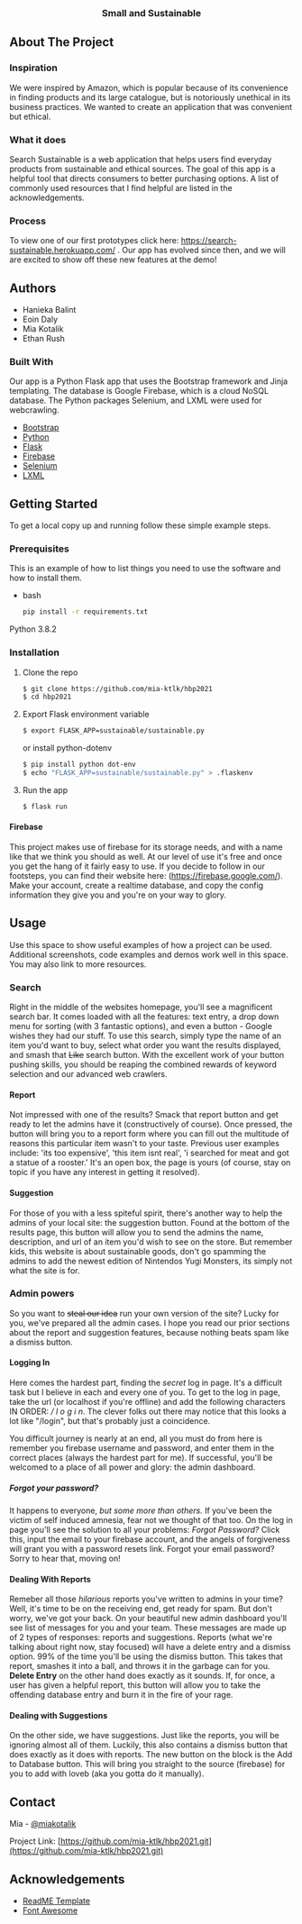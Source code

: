 <!-- PROJECT LOGO -->
<br />
<p align="center">
  <a href=">
    <img src="images/logo.png" alt="Logo" width="80" height="80">
  </a>

  <h3 align="center">Small and Sustainable</h3>



<!-- ABOUT THE PROJECT -->
## About The Project

### Inspiration
We were inspired by Amazon, which is popular because of its convenience in finding products and its large catalogue, but is notoriously unethical in its business practices. We wanted to create an application that was convenient but ethical.

### What it does
Search Sustainable is a web application that helps users find everyday products from sustainable and ethical sources. The goal of this app is a helpful tool that directs consumers to better purchasing options.
A list of commonly used resources that I find helpful are listed in the acknowledgements.

### Process
To view one of our first prototypes click here: https://search-sustainable.herokuapp.com/ . Our app has evolved since then, and we will are excited to show off these new features at the demo!

<!-- AUTHORS-->
## Authors

* Hanieka Balint
* Eoin Daly
* Mia Kotalik
* Ethan Rush


### Built With

Our app is a Python Flask app that uses the Bootstrap framework and Jinja templating. The database is Google Firebase, which is a cloud NoSQL database. The Python packages Selenium, and LXML were used for webcrawling.
* [Bootstrap](https://getbootstrap.com)
* [Python](https://www.python.org/)
* [Flask](https://flask.palletsprojects.com/en/1.1.x/)
* [Firebase](https://firebase.google.com/)
* [Selenium](https://pypi.org/project/selenium/)
* [LXML](https://lxml.de/)

<!-- GETTING STARTED -->
## Getting Started

To get a local copy up and running follow these simple example steps.

### Prerequisites

This is an example of how to list things you need to use the software and how to install them.
* bash
  ```sh
  pip install -r requirements.txt
  ```
Python 3.8.2

### Installation

1. Clone the repo
   ```bash
   $ git clone https://github.com/mia-ktlk/hbp2021
   $ cd hbp2021
   ```
3. Export Flask environment variable
    ```bash
    $ export FLASK_APP=sustainable/sustainable.py
    ```
    or install python-dotenv
    ```bash
    $ pip install python dot-env
    $ echo "FLASK_APP=sustainable/sustainable.py" > .flaskenv
    ```
4. Run the app
    ```bash
    $ flask run
    ```

#### Firebase

This project makes use of firebase for its storage needs, and with a name like that we think you should as well. At our level of use it's free and once you get the hang of it fairly easy to use. If you decide to follow in our footsteps, you can find their website here: (https://firebase.google.com/). Make your account, create a realtime database, and copy the config information they give you and you're on your way to glory.
<!-- USAGE EXAMPLES -->
## Usage

Use this space to show useful examples of how a project can be used. Additional screenshots, code examples and demos work well in this space. You may also link to more resources.


### Search

  Right in the middle of the websites homepage, you'll see a magnificent search bar. It comes loaded with all the features: text entry, a drop down menu for sorting (with 3 fantastic options), and even a button - Google wishes they had our stuff. To use this search, simply type the name of an item you'd want to buy, select what order you want the results displayed, and smash that ~~Like~~ search button. With the excellent work of your button pushing skills, you should be reaping the combined rewards of keyword selection and our advanced web crawlers. 

  #### Report

   Not impressed with one of the results? Smack that report button and get ready to let the admins have it (constructively of course). Once pressed, the button will bring you to a report form where you can fill out the multitude of reasons this particular item wasn't to your taste. Previous user examples include: 'its too expensive', 'this item isnt real', 'i searched for meat and got a statue of a rooster.' It's an open box, the page is yours (of course, stay on topic if you have any interest in getting it resolved).

  #### Suggestion

   For those of you with a less spiteful spirit, there's another way to help the admins of your local site: the suggestion button. Found at the bottom of the results page, this button will allow you to send the admins the name, description, and url of an item you'd wish to see on the store. But remember kids, this website is about sustainable goods, don't go spamming the admins to add the newest edition of Nintendos Yugi Monsters, its simply not what the site is for.


### Admin powers

So you want to ~~steal our idea~~ run your own version of the site? Lucky for you, we've prepared all the admin cases. I hope you read our prior sections about the report and suggestion features, because nothing beats spam like a dismiss button.

#### Logging In

  Here comes the hardest part, finding the *secret* log in page. It's a difficult task but I believe in each and every one of you. To get to the log in page, take the url (or localhost if you're offline) and add the following characters IN ORDER: */* *l*  *o*   *g*   *i*   *n*. The clever folks out there may notice that this looks a lot like "/login", but that's probably just a coincidence. 

  You difficult journey is nearly at an end, all you must do from here is remember you firebase username and password, and enter them in the correct places (always the hardest part for me). If successful, you'll be welcomed to a place of all power and glory: the admin dashboard.

##### Forgot your password?

  It happens to everyone, *but some more than others.* If you've been the victim of self induced amnesia, fear not we thought of that too. On the log in page you'll see the solution to all your problems: *Forgot Password?* Click this, input the email to your firebase account, and the angels of forgiveness will grant you with a password resets link. Forgot your email password? Sorry to hear that, moving on!


#### Dealing With Reports

  Remeber all those *hilarious* reports you've written to admins in your time? Well, it's time to be on the receiving end, get ready for spam. But don't worry, we've got your back. On your beautiful new admin dashboard you'll see list of messages for you and your team. These messages are made up of 2 types of responses: reports and suggestions. Reports (what we're talking about right now, stay focused) will have a delete entry and a dismiss option. 99% of the time you'll be using the dismiss button. This takes that report, smashes it into a ball, and throws it in the garbage can for you. **Delete Entry** on the other hand does exactly as it sounds. If, for once, a user has given a helpful report, this button will allow you to take the offending database entry and burn it in the fire of your rage. 

#### Dealing with Suggestions

  On the other side, we have suggestions. Just like the reports, you will be ignoring almost all of them. Luckily, this also contains a dismiss button that does exactly as it does with reports. The new button on the block is the Add to Database button. This will bring you straight to the source (firebase) for you to add with loveb (aka you gotta do it manually).



<!-- CONTACT -->
## Contact

Mia - [@miakotalik](https://twitter.com/miakotalik?lang=en)

Project Link: [https://github.com/mia-ktlk/hbp2021.git](https://github.com/mia-ktlk/hbp2021.git)



<!-- ACKNOWLEDGEMENTS -->
## Acknowledgements
* [ReadME Template](https://github.com/othneildrew/Best-README-Template)
* [Font Awesome](https://fontawesome.com)





<!-- MARKDOWN LINKS & IMAGES -->
<!-- https://www.markdownguide.org/basic-syntax/#reference-style-links -->
[contributors-shield]: https://img.shields.io/github/contributors/othneildrew/Best-README-Template.svg?style=for-the-badge
[contributors-url]: https://github.com/othneildrew/Best-README-Template/graphs/contributors
[forks-shield]: https://img.shields.io/github/forks/othneildrew/Best-README-Template.svg?style=for-the-badge
[forks-url]: https://github.com/othneildrew/Best-README-Template/network/members
[stars-shield]: https://img.shields.io/github/stars/othneildrew/Best-README-Template.svg?style=for-the-badge
[stars-url]: https://github.com/othneildrew/Best-README-Template/stargazers
[issues-shield]: https://img.shields.io/github/issues/othneildrew/Best-README-Template.svg?style=for-the-badge
[issues-url]: https://github.com/othneildrew/Best-README-Template/issues
[license-shield]: https://img.shields.io/github/license/othneildrew/Best-README-Template.svg?style=for-the-badge
[license-url]: https://github.com/othneildrew/Best-README-Template/blob/master/LICENSE.txt
[linkedin-shield]: https://img.shields.io/badge/-LinkedIn-black.svg?style=for-the-badge&logo=linkedin&colorB=555
[linkedin-url]: https://www.linkedin.com/in/miakotalik/
[product-screenshot]: images/screenshot.png
